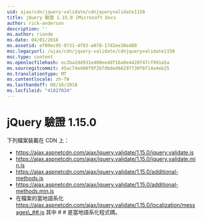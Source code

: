 ```yaml
---
uid: ajax/cdn/jquery-validate/cdnjqueryvalidate1150
title: jQuery 驗證 1.15.0 |Microsoft Docs
author: rick-anderson
description: ''
ms.author: riande
ms.date: 04/01/2016
ms.assetid: ef09ec95-9731-4f03-a078-17d2ee38ed88
msc.legacyurl: /ajax/cdn/jquery-validate/cdnjqueryvalidate1150
msc.type: content
ms.openlocfilehash: ec2ba2dd931e408eeddf16a8e4428f47cf991a5a
ms.sourcegitcommit: 45ac74e400f9f2b7dbded66297730f6f14a4eb25
ms.translationtype: MT
ms.contentlocale: zh-TW
ms.lasthandoff: 08/16/2018
ms.locfileid: "41827034"
---
```

<a name="jquery-validation-1150"></a>jQuery 驗證 1.15.0
====================
下列檔案裝載在 CDN 上：

- https://ajax.aspnetcdn.com/ajax/jquery.validate/1.15.0/jquery.validate.js
- https://ajax.aspnetcdn.com/ajax/jquery.validate/1.15.0/jquery.validate.min.js
- https://ajax.aspnetcdn.com/ajax/jquery.validate/1.15.0/additional-methods.js
- https://ajax.aspnetcdn.com/ajax/jquery.validate/1.15.0/additional-methods.min.js
- 在檔案的當地語系化 https://ajax.aspnetcdn.com/ajax/jquery.validate/1.15.0/localization/messages\_##.js 其中 # # 是當地語系化程式碼。
